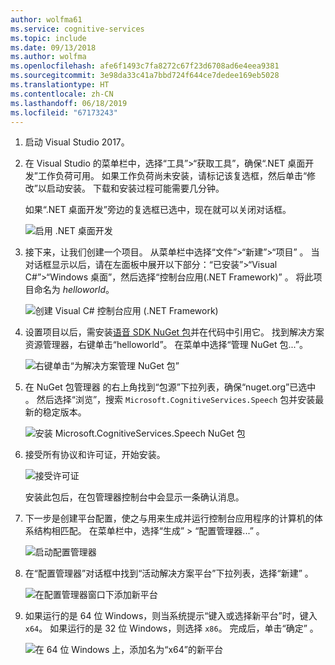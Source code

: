 ```yaml
---
author: wolfma61
ms.service: cognitive-services
ms.topic: include
ms.date: 09/13/2018
ms.author: wolfma
ms.openlocfilehash: afe6f1493c7fa8272c67f23d6708ad6e4eea9381
ms.sourcegitcommit: 3e98da33c41a7bbd724f644ce7dedee169eb5028
ms.translationtype: HT
ms.contentlocale: zh-CN
ms.lasthandoff: 06/18/2019
ms.locfileid: "67173243"
---
```

1. 启动 Visual Studio 2017。

1. 在 Visual Studio 的菜单栏中，选择“工具”>“获取工具”，确保“.NET 桌面开发”工作负荷可用。   如果工作负荷尚未安装，请标记该复选框，然后单击“修改”以启动安装。  下载和安装过程可能需要几分钟。

   如果“.NET 桌面开发”旁边的复选框已选中，现在就可以关闭对话框。 

   ![启用 .NET 桌面开发](~/articles/cognitive-services/speech-service/media/sdk/vs-enable-net-desktop-workload.png)

1. 接下来，让我们创建一个项目。 从菜单栏中选择“文件”>“新建”>“项目”  。 当对话框显示以后，请在左面板中展开以下部分：“已安装”>“Visual C#”>“Windows 桌面”，然后选择“控制台应用(.NET Framework)”   。 将此项目命名为 *helloworld*。

    ![创建 Visual C# 控制台应用 (.NET Framework)](~/articles/cognitive-services/speech-service/media/sdk/qs-csharp-dotnet-windows-01-new-console-app.png "Create Visual C# Console App (.NET Framework)")

1. 设置项目以后，需安装[语音 SDK NuGet 包](https://aka.ms/csspeech/nuget)并在代码中引用它。 找到解决方案资源管理器，右键单击“helloworld”。 在菜单中选择“管理 NuGet 包...”。 

   ![右键单击“为解决方案管理 NuGet 包”](~/articles/cognitive-services/speech-service/media/sdk/qs-csharp-dotnet-windows-02-manage-nuget-packages.png "为解决方案管理 NuGet 包")

1. 在 NuGet 包管理器  的右上角找到“包源”下拉列表，确保“nuget.org”已选中  。 然后选择“浏览”，搜索  `Microsoft.CognitiveServices.Speech` 包并安装最新的稳定版本。

   ![安装 Microsoft.CognitiveServices.Speech NuGet 包](~/articles/cognitive-services/speech-service/media/sdk/qs-csharp-dotnet-windows-03-nuget-install-1.0.0.png "安装 NuGet 包")

1. 接受所有协议和许可证，开始安装。

   ![接受许可证](~/articles/cognitive-services/speech-service/media/sdk/qs-csharp-dotnet-windows-04-nuget-license.png "Accept the license")

    安装此包后，在包管理器控制台中会显示一条确认消息。

1. 下一步是创建平台配置，使之与用来生成并运行控制台应用程序的计算机的体系结构相匹配。 在菜单栏中，选择“生成” > “配置管理器...”   。

    ![启动配置管理器](~/articles/cognitive-services/speech-service/media/sdk/qs-csharp-dotnet-windows-05-cfg-manager-click.png "Launch the configuration manager")

1. 在“配置管理器”对话框中找到“活动解决方案平台”下拉列表，选择“新建”    。

    ![在配置管理器窗口下添加新平台](~/articles/cognitive-services/speech-service/media/sdk/qs-csharp-dotnet-windows-06-cfg-manager-new.png "Add a new platform under the configuration manager window")

1. 如果运行的是 64 位 Windows，则当系统提示“键入或选择新平台”时，键入 `x64`。  如果运行的是 32 位 Windows，则选择 `x86`。 完成后，单击“确定”  。

    ![在 64 位 Windows 上，添加名为“x64”的新平台](~/articles/cognitive-services/speech-service/media/sdk/qs-csharp-dotnet-windows-07-cfg-manager-add-x64.png "添加 x64 平台")
